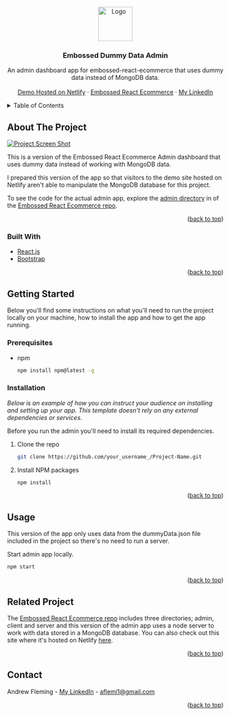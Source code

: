 <div id="top"></div>

<!-- PROJECT LOGO -->
<br />
<div align="center">
  <a href="https://embossed-react-ecommerce-admin.netlify.app/">
    <img src="client/src/images/logo.png" alt="Logo" height="80">
  </a>

  <h3 align="center">Embossed Dummy Data Admin</h3>

  <p align="center">
    An admin dashboard app for embossed-react-ecommerce that uses dummy data instead of MongoDB data.
    <br />
    <br />
    <a href="https://embossed-react-ecommerce-admin.netlify.app/">Demo Hosted on Netlify</a>
    ·
    <a href="https://github.com/AndrewJFleming/embossed-react-ecommerce">Embossed React Ecommerce</a>
    ·
    <a href="https://www.linkedin.com/in/andrew-j-fleming-web-dev">My LinkedIn</a>
</div>



<!-- TABLE OF CONTENTS -->
<details>
  <summary>Table of Contents</summary>
  <ol>
    <li>
      <a href="#about-the-project">About The Project</a>
      <ul>
        <li><a href="#built-with">Built With</a></li>
      </ul>
    </li>
    <li>
      <a href="#getting-started">Getting Started</a>
      <ul>
        <li><a href="#prerequisites">Prerequisites</a></li>
        <li><a href="#installation">Installation</a></li>
      </ul>
    </li>
    <li><a href="#usage">Usage</a></li>
    <li><a href="#related-project">Related Project</a></li>
    <li><a href="#contact">Contact</a></li>
  </ol>
</details>



<!-- ABOUT THE PROJECT -->
## About The Project

[![Project Screen Shot][project-screenshot]](https://embossed-react-ecommerce-admin.netlify.app/)

This is a version of the Embossed React Ecommerce Admin dashboard that uses dummy data instead of working with MongoDB data.

I prepared this version of the app so that visitors to the demo site hosted on Netlify aren't able to manipulate the MongoDB database for this project.

To see the code for the actual admin app, explore the <a href="https://github.com/AndrewJFleming/embossed-react-ecommerce/tree/main/admin">admin directory</a> in of the <a href="https://github.com/AndrewJFleming/embossed-react-ecommerce">Embossed React Ecommerce repo</a>.



<p align="right">(<a href="#top">back to top</a>)</p>



### Built With

* [React.js](https://reactjs.org/)
* [Bootstrap](https://getbootstrap.com)

<p align="right">(<a href="#top">back to top</a>)</p>



<!-- GETTING STARTED -->
## Getting Started

Below you'll find some instructions on what you'll need to run the project locally on your machine, how to install the app and how to get the app running.

### Prerequisites

* npm
  ```sh
  npm install npm@latest -g
  ```

### Installation

_Below is an example of how you can instruct your audience on installing and setting up your app. This template doesn't rely on any external dependencies or services._

Before you run the admin you'll need to install its required dependencies. 


1. Clone the repo
   ```sh
   git clone https://github.com/your_username_/Project-Name.git
   ```

2. Install NPM packages
   ```sh
   npm install
   ```

<p align="right">(<a href="#top">back to top</a>)</p>



<!-- USAGE EXAMPLES -->
## Usage
This version of the app only uses data from the dummyData.json file included in the project so there's no need to run a server.

Start admin app locally.
   ```sh
   npm start
   ```


<p align="right">(<a href="#top">back to top</a>)</p>





<!-- RELATED PROJECT -->
## Related Project

The <a href="https://github.com/AndrewJFleming/embossed-react-ecommerce">Embossed React Ecommerce repo</a> includes three directories; admin, client and server and this version of the admin app uses a node server to work with data stored in a MongoDB database. You can also check out this site where it's hosted on Netlify <a href="https://embossed-react-ecommerce.netlify.app/#/">here</a>.

<p align="right">(<a href="#top">back to top</a>)</p>



<!-- CONTACT -->
## Contact

Andrew Fleming - [My LinkedIn](https://www.linkedin.com/in/andrew-j-fleming-web-dev) - aflemi1@gmail.com

<p align="right">(<a href="#top">back to top</a>)</p>



[project-screenshot]: client/src/images/screenshot.png